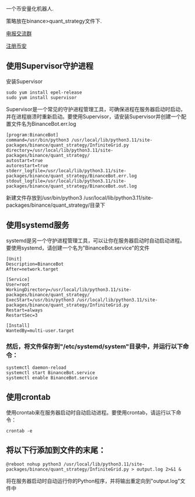   一个币安量化机器人.  
  
  策略放在binance>quant_strategy文件下.
  
  [电报交流群](https://t.me/BinanceBot_Official)
  
  [注册币安](https://accounts.binance.com/register?ref=10036213)
  
  ## 使用Supervisor守护进程
  
  安装Supervisor 
  
  ```
  sudo yum install epel-release
  sudo yum install supervisor
  
  ```
  
  Supervisor是一个常见的守护进程管理工具，可确保进程在服务器启动时启动，并在进程崩溃时重新启动。要使用Supervisor，请安装Supervisor并创建一个配置文件名为BinanceBot.err.log 
  
  ```
  [program:BinanceBot]
  command=/usr/bin/python3 /usr/local/lib/python3.11/site-packages/binance/quant_strategy/InfiniteGrid.py
  directory=/usr/local/lib/python3.11/site-packages/binance/quant_strategy/
  autostart=true
  autorestart=true
  stderr_logfile=/usr/local/lib/python3.11/site-packages/binance/quant_strategy/BinanceBot.err.log
  stdout_logfile=/usr/local/lib/python3.11/site-packages/binance/quant_strategy/BinanceBot.out.log
  ```
  
  新建文件存放到/usr/bin/python3 /usr/local/lib/python3.11/site-packages/binance/quant_strategy/目录下
  
  ## 使用systemd服务
  
  systemd是另一个守护进程管理工具，可以让你在服务器启动时自动启动进程。要使用systemd，请创建一个名为"BinanceBot.service"的文件
  
  ```
  [Unit]
  Description=BinanceBot
  After=network.target

  [Service]
  User=root
  WorkingDirectory=/usr/local/lib/python3.11/site-packages/binance/quant_strategy/
  ExecStart=/usr/bin/python3 /usr/local/lib/python3.11/site-packages/binance/quant_strategy/InfiniteGrid.py
  Restart=always
  RestartSec=3

  [Install]
  WantedBy=multi-user.target
  ```

  ### 然后，将文件保存到"/etc/systemd/system"目录中，并运行以下命令：
  
  ```
  systemctl daemon-reload
  systemctl start BinanceBot.service
  systemctl enable BinanceBot.service
  ```
  
  ## 使用crontab
  
  使用crontab来在服务器启动时自动启动进程。要使用crontab，请运行以下命令：
  
  ```
  crontab -e
  ```
  
  ## 将以下行添加到文件的末尾：
  
  ```
  @reboot nohup python3 /usr/local/lib/python3.11/site-packages/binance/quant_strategy/InfiniteGrid.py > output.log 2>&1 &
  ```
  
  将在服务器启动时自动运行你的Python程序，并将输出重定向到"output.log"文件中

